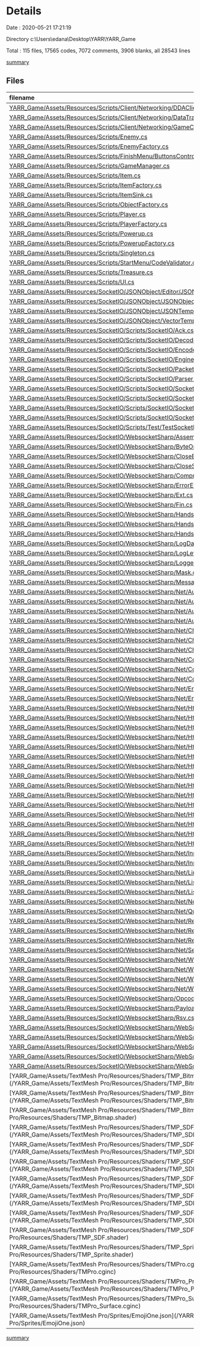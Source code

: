 # Details

Date : 2020-05-21 17:21:19

Directory c:\Users\edana\Desktop\YARR\YARR_Game

Total : 115 files,  17565 codes, 7072 comments, 3906 blanks, all 28543 lines

[summary](results.md)

## Files
| filename | language | code | comment | blank | total |
| :--- | :--- | ---: | ---: | ---: | ---: |
| [YARR_Game/Assets/Resources/Scripts/Client/Networking/DDAClient.cs](/YARR_Game/Assets/Resources/Scripts/Client/Networking/DDAClient.cs) | C# | 37 | 5 | 10 | 52 |
| [YARR_Game/Assets/Resources/Scripts/Client/Networking/DataTransformer.cs](/YARR_Game/Assets/Resources/Scripts/Client/Networking/DataTransformer.cs) | C# | 175 | 7 | 25 | 207 |
| [YARR_Game/Assets/Resources/Scripts/Client/Networking/GameClient.cs](/YARR_Game/Assets/Resources/Scripts/Client/Networking/GameClient.cs) | C# | 85 | 8 | 19 | 112 |
| [YARR_Game/Assets/Resources/Scripts/Enemy.cs](/YARR_Game/Assets/Resources/Scripts/Enemy.cs) | C# | 105 | 10 | 17 | 132 |
| [YARR_Game/Assets/Resources/Scripts/EnemyFactory.cs](/YARR_Game/Assets/Resources/Scripts/EnemyFactory.cs) | C# | 77 | 10 | 19 | 106 |
| [YARR_Game/Assets/Resources/Scripts/FinishMenu/ButtonsControl.cs](/YARR_Game/Assets/Resources/Scripts/FinishMenu/ButtonsControl.cs) | C# | 23 | 2 | 8 | 33 |
| [YARR_Game/Assets/Resources/Scripts/GameManager.cs](/YARR_Game/Assets/Resources/Scripts/GameManager.cs) | C# | 463 | 87 | 92 | 642 |
| [YARR_Game/Assets/Resources/Scripts/Item.cs](/YARR_Game/Assets/Resources/Scripts/Item.cs) | C# | 30 | 4 | 9 | 43 |
| [YARR_Game/Assets/Resources/Scripts/ItemFactory.cs](/YARR_Game/Assets/Resources/Scripts/ItemFactory.cs) | C# | 64 | 9 | 14 | 87 |
| [YARR_Game/Assets/Resources/Scripts/ItemSink.cs](/YARR_Game/Assets/Resources/Scripts/ItemSink.cs) | C# | 65 | 6 | 14 | 85 |
| [YARR_Game/Assets/Resources/Scripts/ObjectFactory.cs](/YARR_Game/Assets/Resources/Scripts/ObjectFactory.cs) | C# | 86 | 7 | 21 | 114 |
| [YARR_Game/Assets/Resources/Scripts/Player.cs](/YARR_Game/Assets/Resources/Scripts/Player.cs) | C# | 514 | 38 | 81 | 633 |
| [YARR_Game/Assets/Resources/Scripts/PlayerFactory.cs](/YARR_Game/Assets/Resources/Scripts/PlayerFactory.cs) | C# | 68 | 5 | 13 | 86 |
| [YARR_Game/Assets/Resources/Scripts/Powerup.cs](/YARR_Game/Assets/Resources/Scripts/Powerup.cs) | C# | 72 | 1 | 14 | 87 |
| [YARR_Game/Assets/Resources/Scripts/PowerupFactory.cs](/YARR_Game/Assets/Resources/Scripts/PowerupFactory.cs) | C# | 62 | 9 | 13 | 84 |
| [YARR_Game/Assets/Resources/Scripts/Singleton.cs](/YARR_Game/Assets/Resources/Scripts/Singleton.cs) | C# | 21 | 0 | 5 | 26 |
| [YARR_Game/Assets/Resources/Scripts/StartMenu/CodeValidator.cs](/YARR_Game/Assets/Resources/Scripts/StartMenu/CodeValidator.cs) | C# | 84 | 8 | 15 | 107 |
| [YARR_Game/Assets/Resources/Scripts/Treasure.cs](/YARR_Game/Assets/Resources/Scripts/Treasure.cs) | C# | 65 | 0 | 12 | 77 |
| [YARR_Game/Assets/Resources/Scripts/UI.cs](/YARR_Game/Assets/Resources/Scripts/UI.cs) | C# | 135 | 6 | 23 | 164 |
| [YARR_Game/Assets/Resources/SocketIO/JSONObject/Editor/JSONChecker.cs](/YARR_Game/Assets/Resources/SocketIO/JSONObject/Editor/JSONChecker.cs) | C# | 45 | 2 | 5 | 52 |
| [YARR_Game/Assets/Resources/SocketIO/JSONObject/JSONObject.cs](/YARR_Game/Assets/Resources/SocketIO/JSONObject/JSONObject.cs) | C# | 918 | 72 | 21 | 1,011 |
| [YARR_Game/Assets/Resources/SocketIO/JSONObject/JSONTemplates.cs](/YARR_Game/Assets/Resources/SocketIO/JSONObject/JSONTemplates.cs) | C# | 54 | 30 | 5 | 89 |
| [YARR_Game/Assets/Resources/SocketIO/JSONObject/VectorTemplates.cs](/YARR_Game/Assets/Resources/SocketIO/JSONObject/VectorTemplates.cs) | C# | 209 | 21 | 8 | 238 |
| [YARR_Game/Assets/Resources/SocketIO/Scripts/SocketIO/Ack.cs](/YARR_Game/Assets/Resources/SocketIO/Scripts/SocketIO/Ack.cs) | C# | 26 | 25 | 8 | 59 |
| [YARR_Game/Assets/Resources/SocketIO/Scripts/SocketIO/Decoder.cs](/YARR_Game/Assets/Resources/SocketIO/Scripts/SocketIO/Decoder.cs) | C# | 76 | 31 | 13 | 120 |
| [YARR_Game/Assets/Resources/SocketIO/Scripts/SocketIO/Encoder.cs](/YARR_Game/Assets/Resources/SocketIO/Scripts/SocketIO/Encoder.cs) | C# | 47 | 31 | 13 | 91 |
| [YARR_Game/Assets/Resources/SocketIO/Scripts/SocketIO/EnginePacketType.cs](/YARR_Game/Assets/Resources/SocketIO/Scripts/SocketIO/EnginePacketType.cs) | C# | 17 | 28 | 2 | 47 |
| [YARR_Game/Assets/Resources/SocketIO/Scripts/SocketIO/Packet.cs](/YARR_Game/Assets/Resources/SocketIO/Scripts/SocketIO/Packet.cs) | C# | 29 | 25 | 6 | 60 |
| [YARR_Game/Assets/Resources/SocketIO/Scripts/SocketIO/Parser.cs](/YARR_Game/Assets/Resources/SocketIO/Scripts/SocketIO/Parser.cs) | C# | 25 | 25 | 6 | 56 |
| [YARR_Game/Assets/Resources/SocketIO/Scripts/SocketIO/SocketIOComponent.cs](/YARR_Game/Assets/Resources/SocketIO/Scripts/SocketIO/SocketIOComponent.cs) | C# | 322 | 27 | 76 | 425 |
| [YARR_Game/Assets/Resources/SocketIO/Scripts/SocketIO/SocketIOEvent.cs](/YARR_Game/Assets/Resources/SocketIO/Scripts/SocketIO/SocketIOEvent.cs) | C# | 20 | 25 | 6 | 51 |
| [YARR_Game/Assets/Resources/SocketIO/Scripts/SocketIO/SocketIOException.cs](/YARR_Game/Assets/Resources/SocketIO/Scripts/SocketIO/SocketIOException.cs) | C# | 12 | 25 | 2 | 39 |
| [YARR_Game/Assets/Resources/SocketIO/Scripts/SocketIO/SocketPacketType.cs](/YARR_Game/Assets/Resources/SocketIO/Scripts/SocketIO/SocketPacketType.cs) | C# | 17 | 25 | 2 | 44 |
| [YARR_Game/Assets/Resources/SocketIO/Scripts/Test/TestSocketIO.cs](/YARR_Game/Assets/Resources/SocketIO/Scripts/Test/TestSocketIO.cs) | C# | 53 | 29 | 20 | 102 |
| [YARR_Game/Assets/Resources/SocketIO/WebsocketSharp/AssemblyInfo.cs](/YARR_Game/Assets/Resources/SocketIO/WebsocketSharp/AssemblyInfo.cs) | C# | 11 | 9 | 7 | 27 |
| [YARR_Game/Assets/Resources/SocketIO/WebsocketSharp/ByteOrder.cs](/YARR_Game/Assets/Resources/SocketIO/WebsocketSharp/ByteOrder.cs) | C# | 11 | 34 | 3 | 48 |
| [YARR_Game/Assets/Resources/SocketIO/WebsocketSharp/CloseEventArgs.cs](/YARR_Game/Assets/Resources/SocketIO/WebsocketSharp/CloseEventArgs.cs) | C# | 48 | 51 | 15 | 114 |
| [YARR_Game/Assets/Resources/SocketIO/WebsocketSharp/CloseStatusCode.cs](/YARR_Game/Assets/Resources/SocketIO/WebsocketSharp/CloseStatusCode.cs) | C# | 22 | 100 | 3 | 125 |
| [YARR_Game/Assets/Resources/SocketIO/WebsocketSharp/CompressionMethod.cs](/YARR_Game/Assets/Resources/SocketIO/WebsocketSharp/CompressionMethod.cs) | C# | 11 | 40 | 3 | 54 |
| [YARR_Game/Assets/Resources/SocketIO/WebsocketSharp/ErrorEventArgs.cs](/YARR_Game/Assets/Resources/SocketIO/WebsocketSharp/ErrorEventArgs.cs) | C# | 25 | 39 | 11 | 75 |
| [YARR_Game/Assets/Resources/SocketIO/WebsocketSharp/Ext.cs](/YARR_Game/Assets/Resources/SocketIO/WebsocketSharp/Ext.cs) | C# | 1,012 | 599 | 198 | 1,809 |
| [YARR_Game/Assets/Resources/SocketIO/WebsocketSharp/Fin.cs](/YARR_Game/Assets/Resources/SocketIO/WebsocketSharp/Fin.cs) | C# | 11 | 25 | 3 | 39 |
| [YARR_Game/Assets/Resources/SocketIO/WebsocketSharp/HandshakeBase.cs](/YARR_Game/Assets/Resources/SocketIO/WebsocketSharp/HandshakeBase.cs) | C# | 69 | 25 | 28 | 122 |
| [YARR_Game/Assets/Resources/SocketIO/WebsocketSharp/HandshakeRequest.cs](/YARR_Game/Assets/Resources/SocketIO/WebsocketSharp/HandshakeRequest.cs) | C# | 118 | 25 | 37 | 180 |
| [YARR_Game/Assets/Resources/SocketIO/WebsocketSharp/HandshakeResponse.cs](/YARR_Game/Assets/Resources/SocketIO/WebsocketSharp/HandshakeResponse.cs) | C# | 119 | 25 | 37 | 181 |
| [YARR_Game/Assets/Resources/SocketIO/WebsocketSharp/LogData.cs](/YARR_Game/Assets/Resources/SocketIO/WebsocketSharp/LogData.cs) | C# | 74 | 58 | 21 | 153 |
| [YARR_Game/Assets/Resources/SocketIO/WebsocketSharp/LogLevel.cs](/YARR_Game/Assets/Resources/SocketIO/WebsocketSharp/LogLevel.cs) | C# | 15 | 46 | 3 | 64 |
| [YARR_Game/Assets/Resources/SocketIO/WebsocketSharp/Logger.cs](/YARR_Game/Assets/Resources/SocketIO/WebsocketSharp/Logger.cs) | C# | 138 | 156 | 37 | 331 |
| [YARR_Game/Assets/Resources/SocketIO/WebsocketSharp/Mask.cs](/YARR_Game/Assets/Resources/SocketIO/WebsocketSharp/Mask.cs) | C# | 11 | 25 | 3 | 39 |
| [YARR_Game/Assets/Resources/SocketIO/WebsocketSharp/MessageEventArgs.cs](/YARR_Game/Assets/Resources/SocketIO/WebsocketSharp/MessageEventArgs.cs) | C# | 58 | 52 | 18 | 128 |
| [YARR_Game/Assets/Resources/SocketIO/WebsocketSharp/Net/AuthenticationBase.cs](/YARR_Game/Assets/Resources/SocketIO/WebsocketSharp/Net/AuthenticationBase.cs) | C# | 95 | 25 | 32 | 152 |
| [YARR_Game/Assets/Resources/SocketIO/WebsocketSharp/Net/AuthenticationChallenge.cs](/YARR_Game/Assets/Resources/SocketIO/WebsocketSharp/Net/AuthenticationChallenge.cs) | C# | 96 | 25 | 26 | 147 |
| [YARR_Game/Assets/Resources/SocketIO/WebsocketSharp/Net/AuthenticationResponse.cs](/YARR_Game/Assets/Resources/SocketIO/WebsocketSharp/Net/AuthenticationResponse.cs) | C# | 232 | 32 | 60 | 324 |
| [YARR_Game/Assets/Resources/SocketIO/WebsocketSharp/Net/AuthenticationSchemes.cs](/YARR_Game/Assets/Resources/SocketIO/WebsocketSharp/Net/AuthenticationSchemes.cs) | C# | 16 | 48 | 4 | 68 |
| [YARR_Game/Assets/Resources/SocketIO/WebsocketSharp/Net/Chunk.cs](/YARR_Game/Assets/Resources/SocketIO/WebsocketSharp/Net/Chunk.cs) | C# | 41 | 33 | 18 | 92 |
| [YARR_Game/Assets/Resources/SocketIO/WebsocketSharp/Net/ChunkStream.cs](/YARR_Game/Assets/Resources/SocketIO/WebsocketSharp/Net/ChunkStream.cs) | C# | 264 | 34 | 71 | 369 |
| [YARR_Game/Assets/Resources/SocketIO/WebsocketSharp/Net/ChunkedRequestStream.cs](/YARR_Game/Assets/Resources/SocketIO/WebsocketSharp/Net/ChunkedRequestStream.cs) | C# | 135 | 34 | 44 | 213 |
| [YARR_Game/Assets/Resources/SocketIO/WebsocketSharp/Net/Cookie.cs](/YARR_Game/Assets/Resources/SocketIO/WebsocketSharp/Net/Cookie.cs) | C# | 386 | 324 | 104 | 814 |
| [YARR_Game/Assets/Resources/SocketIO/WebsocketSharp/Net/CookieCollection.cs](/YARR_Game/Assets/Resources/SocketIO/WebsocketSharp/Net/CookieCollection.cs) | C# | 343 | 176 | 80 | 599 |
| [YARR_Game/Assets/Resources/SocketIO/WebsocketSharp/Net/CookieException.cs](/YARR_Game/Assets/Resources/SocketIO/WebsocketSharp/Net/CookieException.cs) | C# | 51 | 80 | 19 | 150 |
| [YARR_Game/Assets/Resources/SocketIO/WebsocketSharp/Net/EndPointListener.cs](/YARR_Game/Assets/Resources/SocketIO/WebsocketSharp/Net/EndPointListener.cs) | C# | 352 | 33 | 94 | 479 |
| [YARR_Game/Assets/Resources/SocketIO/WebsocketSharp/Net/EndPointManager.cs](/YARR_Game/Assets/Resources/SocketIO/WebsocketSharp/Net/EndPointManager.cs) | C# | 118 | 34 | 32 | 184 |
| [YARR_Game/Assets/Resources/SocketIO/WebsocketSharp/Net/HttpBasicIdentity.cs](/YARR_Game/Assets/Resources/SocketIO/WebsocketSharp/Net/HttpBasicIdentity.cs) | C# | 29 | 42 | 12 | 83 |
| [YARR_Game/Assets/Resources/SocketIO/WebsocketSharp/Net/HttpConnection.cs](/YARR_Game/Assets/Resources/SocketIO/WebsocketSharp/Net/HttpConnection.cs) | C# | 426 | 38 | 101 | 565 |
| [YARR_Game/Assets/Resources/SocketIO/WebsocketSharp/Net/HttpDigestIdentity.cs](/YARR_Game/Assets/Resources/SocketIO/WebsocketSharp/Net/HttpDigestIdentity.cs) | C# | 79 | 82 | 23 | 184 |
| [YARR_Game/Assets/Resources/SocketIO/WebsocketSharp/Net/HttpHeaderInfo.cs](/YARR_Game/Assets/Resources/SocketIO/WebsocketSharp/Net/HttpHeaderInfo.cs) | C# | 72 | 25 | 23 | 120 |
| [YARR_Game/Assets/Resources/SocketIO/WebsocketSharp/Net/HttpHeaderType.cs](/YARR_Game/Assets/Resources/SocketIO/WebsocketSharp/Net/HttpHeaderType.cs) | C# | 17 | 25 | 3 | 45 |
| [YARR_Game/Assets/Resources/SocketIO/WebsocketSharp/Net/HttpListener.cs](/YARR_Game/Assets/Resources/SocketIO/WebsocketSharp/Net/HttpListener.cs) | C# | 370 | 284 | 90 | 744 |
| [YARR_Game/Assets/Resources/SocketIO/WebsocketSharp/Net/HttpListenerContext.cs](/YARR_Game/Assets/Resources/SocketIO/WebsocketSharp/Net/HttpListenerContext.cs) | C# | 120 | 82 | 38 | 240 |
| [YARR_Game/Assets/Resources/SocketIO/WebsocketSharp/Net/HttpListenerException.cs](/YARR_Game/Assets/Resources/SocketIO/WebsocketSharp/Net/HttpListenerException.cs) | C# | 41 | 73 | 14 | 128 |
| [YARR_Game/Assets/Resources/SocketIO/WebsocketSharp/Net/HttpListenerPrefixCollection.cs](/YARR_Game/Assets/Resources/SocketIO/WebsocketSharp/Net/HttpListenerPrefixCollection.cs) | C# | 104 | 168 | 33 | 305 |
| [YARR_Game/Assets/Resources/SocketIO/WebsocketSharp/Net/HttpListenerRequest.cs](/YARR_Game/Assets/Resources/SocketIO/WebsocketSharp/Net/HttpListenerRequest.cs) | C# | 375 | 270 | 83 | 728 |
| [YARR_Game/Assets/Resources/SocketIO/WebsocketSharp/Net/HttpListenerResponse.cs](/YARR_Game/Assets/Resources/SocketIO/WebsocketSharp/Net/HttpListenerResponse.cs) | C# | 401 | 400 | 106 | 907 |
| [YARR_Game/Assets/Resources/SocketIO/WebsocketSharp/Net/HttpStatusCode.cs](/YARR_Game/Assets/Resources/SocketIO/WebsocketSharp/Net/HttpStatusCode.cs) | C# | 54 | 304 | 2 | 360 |
| [YARR_Game/Assets/Resources/SocketIO/WebsocketSharp/Net/HttpStreamAsyncResult.cs](/YARR_Game/Assets/Resources/SocketIO/WebsocketSharp/Net/HttpStreamAsyncResult.cs) | C# | 77 | 33 | 24 | 134 |
| [YARR_Game/Assets/Resources/SocketIO/WebsocketSharp/Net/HttpUtility.cs](/YARR_Game/Assets/Resources/SocketIO/WebsocketSharp/Net/HttpUtility.cs) | C# | 955 | 89 | 161 | 1,205 |
| [YARR_Game/Assets/Resources/SocketIO/WebsocketSharp/Net/HttpVersion.cs](/YARR_Game/Assets/Resources/SocketIO/WebsocketSharp/Net/HttpVersion.cs) | C# | 20 | 44 | 10 | 74 |
| [YARR_Game/Assets/Resources/SocketIO/WebsocketSharp/Net/InputChunkState.cs](/YARR_Game/Assets/Resources/SocketIO/WebsocketSharp/Net/InputChunkState.cs) | C# | 15 | 33 | 4 | 52 |
| [YARR_Game/Assets/Resources/SocketIO/WebsocketSharp/Net/InputState.cs](/YARR_Game/Assets/Resources/SocketIO/WebsocketSharp/Net/InputState.cs) | C# | 13 | 33 | 4 | 50 |
| [YARR_Game/Assets/Resources/SocketIO/WebsocketSharp/Net/LineState.cs](/YARR_Game/Assets/Resources/SocketIO/WebsocketSharp/Net/LineState.cs) | C# | 14 | 33 | 4 | 51 |
| [YARR_Game/Assets/Resources/SocketIO/WebsocketSharp/Net/ListenerAsyncResult.cs](/YARR_Game/Assets/Resources/SocketIO/WebsocketSharp/Net/ListenerAsyncResult.cs) | C# | 128 | 33 | 38 | 199 |
| [YARR_Game/Assets/Resources/SocketIO/WebsocketSharp/Net/ListenerPrefix.cs](/YARR_Game/Assets/Resources/SocketIO/WebsocketSharp/Net/ListenerPrefix.cs) | C# | 134 | 36 | 37 | 207 |
| [YARR_Game/Assets/Resources/SocketIO/WebsocketSharp/Net/NetworkCredential.cs](/YARR_Game/Assets/Resources/SocketIO/WebsocketSharp/Net/NetworkCredential.cs) | C# | 65 | 95 | 20 | 180 |
| [YARR_Game/Assets/Resources/SocketIO/WebsocketSharp/Net/QueryStringCollection.cs](/YARR_Game/Assets/Resources/SocketIO/WebsocketSharp/Net/QueryStringCollection.cs) | C# | 26 | 36 | 7 | 69 |
| [YARR_Game/Assets/Resources/SocketIO/WebsocketSharp/Net/ReadBufferState.cs](/YARR_Game/Assets/Resources/SocketIO/WebsocketSharp/Net/ReadBufferState.cs) | C# | 39 | 33 | 13 | 85 |
| [YARR_Game/Assets/Resources/SocketIO/WebsocketSharp/Net/RequestStream.cs](/YARR_Game/Assets/Resources/SocketIO/WebsocketSharp/Net/RequestStream.cs) | C# | 179 | 40 | 57 | 276 |
| [YARR_Game/Assets/Resources/SocketIO/WebsocketSharp/Net/ResponseStream.cs](/YARR_Game/Assets/Resources/SocketIO/WebsocketSharp/Net/ResponseStream.cs) | C# | 222 | 38 | 55 | 315 |
| [YARR_Game/Assets/Resources/SocketIO/WebsocketSharp/Net/Security/SslStream.cs](/YARR_Game/Assets/Resources/SocketIO/WebsocketSharp/Net/Security/SslStream.cs) | C# | 47 | 25 | 11 | 83 |
| [YARR_Game/Assets/Resources/SocketIO/WebsocketSharp/Net/WebHeaderCollection.cs](/YARR_Game/Assets/Resources/SocketIO/WebsocketSharp/Net/WebHeaderCollection.cs) | C# | 850 | 577 | 110 | 1,537 |
| [YARR_Game/Assets/Resources/SocketIO/WebsocketSharp/Net/WebSockets/HttpListenerWebSocketContext.cs](/YARR_Game/Assets/Resources/SocketIO/WebsocketSharp/Net/WebSockets/HttpListenerWebSocketContext.cs) | C# | 137 | 154 | 37 | 328 |
| [YARR_Game/Assets/Resources/SocketIO/WebsocketSharp/Net/WebSockets/TcpListenerWebSocketContext.cs](/YARR_Game/Assets/Resources/SocketIO/WebsocketSharp/Net/WebSockets/TcpListenerWebSocketContext.cs) | C# | 190 | 154 | 45 | 389 |
| [YARR_Game/Assets/Resources/SocketIO/WebsocketSharp/Net/WebSockets/WebSocketContext.cs](/YARR_Game/Assets/Resources/SocketIO/WebsocketSharp/Net/WebSockets/WebSocketContext.cs) | C# | 36 | 149 | 24 | 209 |
| [YARR_Game/Assets/Resources/SocketIO/WebsocketSharp/Opcode.cs](/YARR_Game/Assets/Resources/SocketIO/WebsocketSharp/Opcode.cs) | C# | 15 | 56 | 3 | 74 |
| [YARR_Game/Assets/Resources/SocketIO/WebsocketSharp/PayloadData.cs](/YARR_Game/Assets/Resources/SocketIO/WebsocketSharp/PayloadData.cs) | C# | 117 | 25 | 40 | 182 |
| [YARR_Game/Assets/Resources/SocketIO/WebsocketSharp/Rsv.cs](/YARR_Game/Assets/Resources/SocketIO/WebsocketSharp/Rsv.cs) | C# | 11 | 25 | 3 | 39 |
| [YARR_Game/Assets/Resources/SocketIO/WebsocketSharp/WebSocket.cs](/YARR_Game/Assets/Resources/SocketIO/WebsocketSharp/WebSocket.cs) | C# | 1,371 | 482 | 318 | 2,171 |
| [YARR_Game/Assets/Resources/SocketIO/WebsocketSharp/WebSocketException.cs](/YARR_Game/Assets/Resources/SocketIO/WebsocketSharp/WebSocketException.cs) | C# | 41 | 35 | 13 | 89 |
| [YARR_Game/Assets/Resources/SocketIO/WebsocketSharp/WebSocketFrame.cs](/YARR_Game/Assets/Resources/SocketIO/WebsocketSharp/WebSocketFrame.cs) | C# | 526 | 44 | 126 | 696 |
| [YARR_Game/Assets/Resources/SocketIO/WebsocketSharp/WebSocketState.cs](/YARR_Game/Assets/Resources/SocketIO/WebsocketSharp/WebSocketState.cs) | C# | 13 | 50 | 3 | 66 |
| [YARR_Game/Assets/Resources/SocketIO/WebsocketSharp/WebSocketStream.cs](/YARR_Game/Assets/Resources/SocketIO/WebsocketSharp/WebSocketStream.cs) | C# | 210 | 25 | 53 | 288 |
| [YARR_Game/Assets/TextMesh Pro/Resources/Shaders/TMP_Bitmap-Custom-Atlas.shader](/YARR_Game/Assets/TextMesh Pro/Resources/Shaders/TMP_Bitmap-Custom-Atlas.shader) | ShaderLab | 108 | 2 | 33 | 143 |
| [YARR_Game/Assets/TextMesh Pro/Resources/Shaders/TMP_Bitmap-Mobile.shader](/YARR_Game/Assets/TextMesh Pro/Resources/Shaders/TMP_Bitmap-Mobile.shader) | ShaderLab | 111 | 3 | 31 | 145 |
| [YARR_Game/Assets/TextMesh Pro/Resources/Shaders/TMP_Bitmap.shader](/YARR_Game/Assets/TextMesh Pro/Resources/Shaders/TMP_Bitmap.shader) | ShaderLab | 108 | 2 | 33 | 143 |
| [YARR_Game/Assets/TextMesh Pro/Resources/Shaders/TMP_SDF Overlay.shader](/YARR_Game/Assets/TextMesh Pro/Resources/Shaders/TMP_SDF Overlay.shader) | ShaderLab | 242 | 4 | 71 | 317 |
| [YARR_Game/Assets/TextMesh Pro/Resources/Shaders/TMP_SDF-Mobile Masking.shader](/YARR_Game/Assets/TextMesh Pro/Resources/Shaders/TMP_SDF-Mobile Masking.shader) | ShaderLab | 189 | 8 | 50 | 247 |
| [YARR_Game/Assets/TextMesh Pro/Resources/Shaders/TMP_SDF-Mobile Overlay.shader](/YARR_Game/Assets/TextMesh Pro/Resources/Shaders/TMP_SDF-Mobile Overlay.shader) | ShaderLab | 182 | 8 | 50 | 240 |
| [YARR_Game/Assets/TextMesh Pro/Resources/Shaders/TMP_SDF-Mobile.shader](/YARR_Game/Assets/TextMesh Pro/Resources/Shaders/TMP_SDF-Mobile.shader) | ShaderLab | 182 | 8 | 50 | 240 |
| [YARR_Game/Assets/TextMesh Pro/Resources/Shaders/TMP_SDF-Surface-Mobile.shader](/YARR_Game/Assets/TextMesh Pro/Resources/Shaders/TMP_SDF-Surface-Mobile.shader) | ShaderLab | 102 | 8 | 28 | 138 |
| [YARR_Game/Assets/TextMesh Pro/Resources/Shaders/TMP_SDF-Surface.shader](/YARR_Game/Assets/TextMesh Pro/Resources/Shaders/TMP_SDF-Surface.shader) | ShaderLab | 121 | 4 | 32 | 157 |
| [YARR_Game/Assets/TextMesh Pro/Resources/Shaders/TMP_SDF.shader](/YARR_Game/Assets/TextMesh Pro/Resources/Shaders/TMP_SDF.shader) | ShaderLab | 242 | 4 | 71 | 317 |
| [YARR_Game/Assets/TextMesh Pro/Resources/Shaders/TMP_Sprite.shader](/YARR_Game/Assets/TextMesh Pro/Resources/Shaders/TMP_Sprite.shader) | ShaderLab | 92 | 0 | 22 | 114 |
| [YARR_Game/Assets/TextMesh Pro/Resources/Shaders/TMPro.cginc](/YARR_Game/Assets/TextMesh Pro/Resources/Shaders/TMPro.cginc) | HLSL | 63 | 2 | 20 | 85 |
| [YARR_Game/Assets/TextMesh Pro/Resources/Shaders/TMPro_Properties.cginc](/YARR_Game/Assets/TextMesh Pro/Resources/Shaders/TMPro_Properties.cginc) | HLSL | 62 | 10 | 14 | 86 |
| [YARR_Game/Assets/TextMesh Pro/Resources/Shaders/TMPro_Surface.cginc](/YARR_Game/Assets/TextMesh Pro/Resources/Shaders/TMPro_Surface.cginc) | HLSL | 84 | 9 | 23 | 116 |
| [YARR_Game/Assets/TextMesh Pro/Sprites/EmojiOne.json](/YARR_Game/Assets/TextMesh Pro/Sprites/EmojiOne.json) | JSON | 155 | 0 | 2 | 157 |

[summary](results.md)